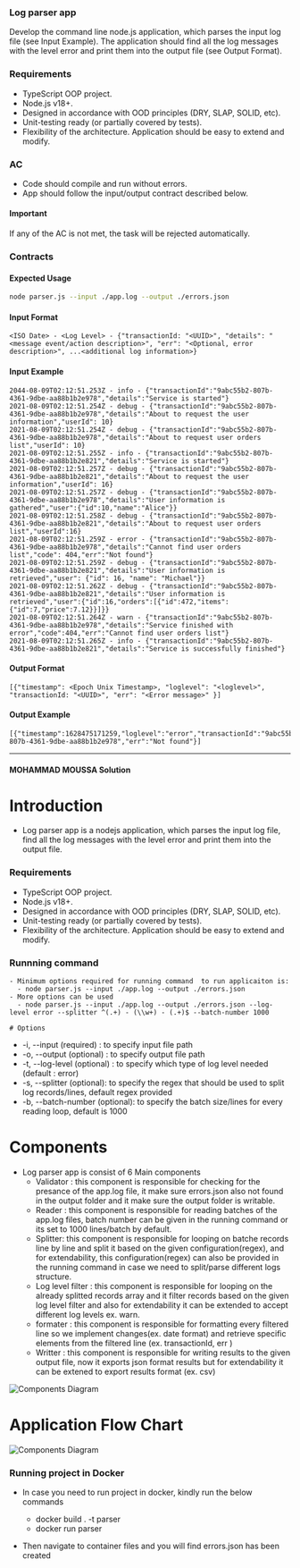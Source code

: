 ### Log parser app

Develop the command line node.js application, which parses the input log file (see Input Example).
The application should find all the log messages with the level error and print them into the output file (see Output Format).

### Requirements

- TypeScript OOP project.
- Node.js v18+.
- Designed in accordance with OOD principles (DRY, SLAP, SOLID, etc).
- Unit-testing ready (or partially covered by tests).
- Flexibility of the architecture. Application should be easy to extend and modify.

### AC

- Code should compile and run without errors.
- App should follow the input/output contract described below.

#### Important

If any of the AC is not met, the task will be rejected automatically.

### Contracts

#### Expected Usage

```bash
node parser.js --input ./app.log --output ./errors.json
```

#### Input Format

```text
<ISO Date> - <Log Level> - {"transactionId: "<UUID>", "details": "<message event/action description>", "err": "<Optional, error description>", ...<additional log information>}
```

#### Input Example

```text
2044-08-09T02:12:51.253Z - info - {"transactionId":"9abc55b2-807b-4361-9dbe-aa88b1b2e978","details":"Service is started"}
2021-08-09T02:12:51.254Z - debug - {"transactionId":"9abc55b2-807b-4361-9dbe-aa88b1b2e978","details":"About to request the user information","userId": 10}
2021-08-09T02:12:51.254Z - debug - {"transactionId":"9abc55b2-807b-4361-9dbe-aa88b1b2e978","details":"About to request user orders list","userId": 10}
2021-08-09T02:12:51.255Z - info - {"transactionId":"9abc55b2-807b-4361-9dbe-aa88b1b2e821","details":"Service is started"}
2021-08-09T02:12:51.257Z - debug - {"transactionId":"9abc55b2-807b-4361-9dbe-aa88b1b2e821","details":"About to request the user information","userId": 16}
2021-08-09T02:12:51.257Z - debug - {"transactionId":"9abc55b2-807b-4361-9dbe-aa88b1b2e978","details":"User information is gathered","user":{"id":10,"name":"Alice"}}
2021-08-09T02:12:51.258Z - debug - {"transactionId":"9abc55b2-807b-4361-9dbe-aa88b1b2e821","details":"About to request user orders list","userId":16}
2021-08-09T02:12:51.259Z - error - {"transactionId":"9abc55b2-807b-4361-9dbe-aa88b1b2e978","details":"Cannot find user orders list","code": 404,"err":"Not found"}
2021-08-09T02:12:51.259Z - debug - {"transactionId":"9abc55b2-807b-4361-9dbe-aa88b1b2e821","details":"User information is retrieved","user": {"id": 16, "name": "Michael"}}
2021-08-09T02:12:51.262Z - debug - {"transactionId":"9abc55b2-807b-4361-9dbe-aa88b1b2e821","details":"User information is retrieved","user":{"id":16,"orders":[{"id":472,"items":{"id":7,"price":7.12}}]}}
2021-08-09T02:12:51.264Z - warn - {"transactionId":"9abc55b2-807b-4361-9dbe-aa88b1b2e978","details":"Service finished with error","code":404,"err":"Cannot find user orders list"}
2021-08-09T02:12:51.265Z - info - {"transactionId":"9abc55b2-807b-4361-9dbe-aa88b1b2e821","details":"Service is successfully finished"}
```

#### Output Format

```text
[{"timestamp": <Epoch Unix Timestamp>, "loglevel": "<loglevel>", "transactionId: "<UUID>", "err": "<Error message>" }]
```

#### Output Example

```text
[{"timestamp":1628475171259,"loglevel":"error","transactionId":"9abc55b2-807b-4361-9dbe-aa88b1b2e978","err":"Not found"}]
```

---

#### MOHAMMAD MOUSSA Solution

# Introduction

- Log parser app is a nodejs application, which parses the input log file, find all the log messages with the level error and print them into the output file.

### Requirements

- TypeScript OOP project.
- Node.js v18+.
- Designed in accordance with OOD principles (DRY, SLAP, SOLID, etc).
- Unit-testing ready (or partially covered by tests).
- Flexibility of the architecture. Application should be easy to extend and modify.

### Runnning command

    - Minimum options required for running command  to run applicaiton is:
      - node parser.js --input ./app.log --output ./errors.json
    - More options can be used
      - node parser.js --input ./app.log --output ./errors.json --log-level error --splitter ^(.+) - (\\w+) - (.+)$ --batch-number 1000

    # Options

- -i, --input (required) : to specify input file path
- -o, --output (optional) : to specify output file path
- -t, --log-level (optional) : to specify which type of log level needed (default : error)
- -s, --splitter (optional): to specify the regex that should be used to split log records/lines, default regex provided
- -b, --batch-number (optional): to specify the batch size/lines for every reading loop, default is 1000

# Components

- Log parser app is consist of 6 Main components
  - Validator : this component is responsible for checking for the presance of the app.log file, it make sure errors.json also not found in the output folder and it make sure the output folder is writable.
  - Reader : this component is responsible for reading batches of the app.log files, batch number can be given in the running command or its set to 1000 lines/batch by default.
  - Splitter: this component is responsible for looping on batche records line by line and split it based on the given configuration(regex), and for extendability, this configuration(regex) can also be provided in the running command in case we need to split/parse different logs structure.
  - Log level filter : this component is responsible for looping on the already splitted records array and it filter records based on the given log level filter and also for extendability it can be extended to accept different log levels ex. warn.
  - formater : this component is responsible for formatting every filtered line so we implement changes(ex. date format) and retrieve specific elements from the filtered line (ex. transactionId, err )
  - Writter : this component is responsible for writing results to the given output file, now it exports json format results but for extendability it can be extened to export results format (ex. csv)

![Components Diagram](/diagram/components.png)

# Application Flow Chart

![Components Diagram](/diagram/app_flowchart.png)

### Running project in Docker

- In case you need to run project in docker, kindly run the below commands

  - docker build . -t parser
  - docker run parser

- Then navigate to container files and you will find errors.json has been created
